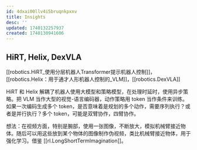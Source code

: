 ```yaml
---
id: 4dxai00llv4i5bruqnkpxnv
title: Insights
desc: ''
updated: 1740132257937
created: 1740130941606
---
```


## HiRT, Helix, DexVLA
[[robotics.HiRT_使用分层机器人Transformer提示机器人控制]]，[[robotics.Helix：用于通才人形机器人控制的_VLM]]，[[robotics.DexVLA]]

HiRT 和 Helix 解耦了机器人使用大模型和策略模型，在处理时延时，使用异步策略。把 VLM 当作大型的视觉-语言编码器，动作策略用 token 当作条件来训练。如果一次编码生成多个 token，是否意味着是规划的多个动作，需要序列执行？或者是并行执行？多个 token，可能是双臂协作，四臂协作。

想法：在视频方面，特别是腕部，使用一张图像，不断放大，模拟机械臂接近物体。随后可以用这些放到某个物体的图像制作伪视频，类比机械臂接近物体，用于强化学习。借鉴 [[rl.LongShortTermImagination]]。